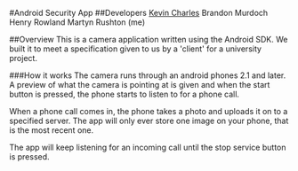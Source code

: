 #Android Security App
##Developers
[Kevin Charles](https://github.com/kevinchar93)
Brandon Murdoch
Henry Rowland
Martyn Rushton (me)

##Overview
This is a camera application written using the Android SDK. We built it to meet a specification given to us by a 'client' for a university project.

###How it works
The camera runs through an android phones 2.1 and later. A preview of what the camera is pointing at is given and when the start button is pressed, the phone starts to listen to for a phone call. 

When a phone call comes in, the phone takes a photo and uploads it on to a specified server. The app will only ever store one image on your phone, that is the most recent one. 

The app will keep listening for an incoming call until the stop service button is pressed. 
